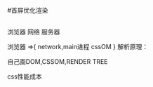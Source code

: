 #首屏优化渲染
##
浏览器 网络 服务器

浏览器	
	=>{
		network,main进程
		cssOM
	}
解析原理：

自己画DOM,CSSOM,RENDER TREE

css性能成本

